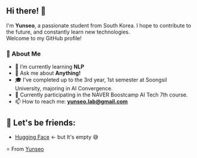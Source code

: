 ## Hi there! 👋

I'm **Yunseo**, a passionate student from South Korea. I hope to contribute to the future, and constantly learn new technologies.   
Welcome to my GitHub profile!

### 🚀 About Me

- 🌱 I’m currently learning **NLP**
- 💬 Ask me about **Anything!**
- 🎓 I’ve completed up to the 3rd year, 1st semester at Soongsil University, majoring in AI Convergence.
- 🌱 Currently participating in the NAVER Boostcamp AI Tech 7th course.
- 📫 How to reach me: **yunseo.lab@gmail.com**

<!-- ## 🛠️ Technologies & Tools

- **Languages:** [List of languages, e.g., JavaScript, Python, Java, etc.]
- **Frameworks/Libraries:** [React, Angular, Django, etc.]
- **Tools:** [Git, Docker, Kubernetes, etc.]
- **Cloud:** [AWS, Azure, GCP, etc.]

## 📈 GitHub Stats

![Your Name's GitHub Stats](https://github-readme-stats.vercel.app/api?username=your-username&show_icons=true&theme=radical)

![Top Languages](https://github-readme-stats.vercel.app/api/top-langs/?username=your-username&layout=compact&theme=radical)

## 🔗 Connect with me:

- [LinkedIn](https://linkedin.com/in/your-profile)
- [Twitter](https://twitter.com/your-profile)
- [Portfolio](https://your-portfolio-link.com)

## 📚 Latest Blog Posts

- [Your Latest Blog Post Title](https://your-blog-link.com)
- [Another Blog Post Title](https://your-blog-link.com)

Feel free to check out my repositories and contribute if you're interested!

---
-->

## 🔗 Let's be friends:

- [Hugging Face](https://huggingface.co/Yunseo-Lab) <- but It's empty 😅


⭐️ From [Yunseo](https://github.com/Yunseo-Lab)
